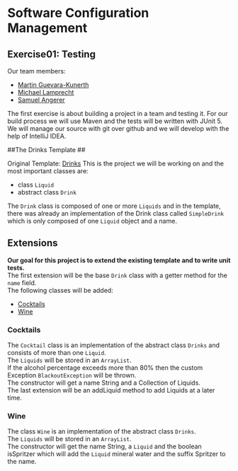 # Software Configuration Management #

## Exercise01: Testing ###

Our team members:
* [Martin Guevara-Kunerth](https://github.com/martin-gk)
* [Michael Lamprecht](https://github.com/lammia07)
* [Samuel Angerer](https://github.com/SamBrix)

The first exercise is about building a project in a team and testing it. For our 
build process we will use Maven and the tests will be written with JUnit 5. 
We will manage our source with git over github and we will develop with the 
help of IntelliJ IDEA.

##The Drinks Template ##

Original Template: [Drinks](https://github.com/michaelulm/software-configuration-management/tree/master/test-automation/junit5/Drinks)
This is the project we will be working on and the most important classes are:
 * class `Liquid`
 * abstract class `Drink` 
 
 The `Drink` class is composed of one or more `Liquids` and in the template, 
 there was already an implementation of the Drink class called `SimpleDrink` 
 which is only composed of one `Liquid` object and a name.



## Extensions ##
**Our goal for this project is to extend the existing template and to write unit tests.**  
The first extension will be the base `Drink` class with a getter method for the `name` field.  
The following classes will be added:

* [Cocktails](#cocktails)
* [Wine](#wine)
    
### Cocktails ###
The `Cocktail` class is an implementation of the abstract class `Drinks` and consists of more than one `Liquid`.  
The `Liquids` will be stored in an `ArrayList`.  
If the alcohol percentage exceeds more than 80% then the custom Exception `BlackoutException` will be thrown.  
The constructor will get a name String and a Collection of Liquids.  
The last extension will be an addLiquid method to add Liquids at a later time.

### Wine ###

The class `Wine` is an implementation of the abstract class `Drinks`.  
The `Liquids` will be stored in an `ArrayList`.  
The constructor will get the name String, a `Liquid` and the boolean isSpritzer which will add the `Liquid` mineral water and the suffix Spritzer to the name.   


